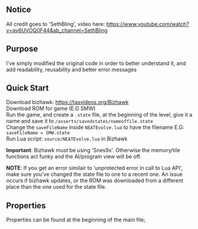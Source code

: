 Notice
------
All credit goes to 'SethBling', video here: https://www.youtube.com/watch?v=qv6UVOQ0F44&ab_channel=SethBling  

Purpose
-------  
I've simply modified the original code in order to better understand it, and add readability, reusability and better error messages

Quick Start
-----------  
Download bizhawk: https://tasvideos.org/Bizhawk   
Download ROM for game (E.G SMW)  
Run the game, and create a `.state` file, at the beginning of the level, give it a name and save it to `/asserts/savedstates/nameoffile.state`  
Change the `saveFileName` inside `NEATEvolve.lua` to have the filename E.G: `saveFileName = SMW.state`  
Run Lua script: `source/NEATEvolve.lua` in Bizhawk  

**Important**: Bizhawk must be using 'Snes9x'. Otherwise the memory/tile functions act funky and the AI/program view will be off.   

**NOTE**: If you get an error similair to 'unprotected error in call to Lua API', make sure you've changed the state file to one to a recent one. An issue occurs if bizhawk updates, or the ROM was downloaded from a different place than the one used for the state file.   





Properties
----------
Properties can be found at the beginning of the main file;
